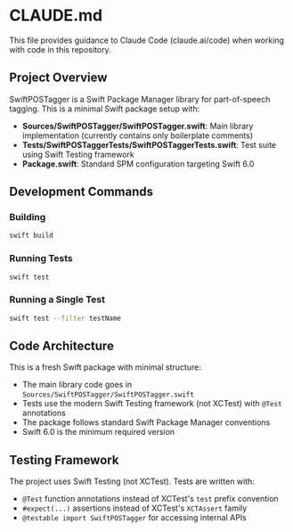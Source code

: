 # CLAUDE.md

This file provides guidance to Claude Code (claude.ai/code) when working with code in this repository.

## Project Overview

SwiftPOSTagger is a Swift Package Manager library for part-of-speech tagging. This is a minimal Swift package setup with:

- **Sources/SwiftPOSTagger/SwiftPOSTagger.swift**: Main library implementation (currently contains only boilerplate comments)
- **Tests/SwiftPOSTaggerTests/SwiftPOSTaggerTests.swift**: Test suite using Swift Testing framework
- **Package.swift**: Standard SPM configuration targeting Swift 6.0

## Development Commands

### Building
```bash
swift build
```

### Running Tests
```bash
swift test
```

### Running a Single Test
```bash
swift test --filter testName
```

## Code Architecture

This is a fresh Swift package with minimal structure:

- The main library code goes in `Sources/SwiftPOSTagger/SwiftPOSTagger.swift`
- Tests use the modern Swift Testing framework (not XCTest) with `@Test` annotations
- The package follows standard Swift Package Manager conventions
- Swift 6.0 is the minimum required version

## Testing Framework

The project uses Swift Testing (not XCTest). Tests are written with:
- `@Test` function annotations instead of XCTest's `test` prefix convention
- `#expect(...)` assertions instead of XCTest's `XCTAssert` family
- `@testable import SwiftPOSTagger` for accessing internal APIs